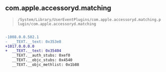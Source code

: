 ## com.apple.accessoryd.matching

> `/System/Library/UserEventPlugins/com.apple.accessoryd.matching.plugin/com.apple.accessoryd.matching`

```diff

-1008.0.0.502.1
-  __TEXT.__text: 0x353e8
+1017.0.0.0.0
+  __TEXT.__text: 0x35404
   __TEXT.__auth_stubs: 0xef0
   __TEXT.__objc_stubs: 0x4540
   __TEXT.__objc_methlist: 0x1b88

```

